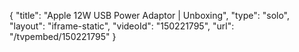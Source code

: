 {
    "title": "Apple 12W USB Power Adaptor | Unboxing",
    "type": "solo",
    "layout": "iframe-static",
    "videoId": "150221795",
    "url": "\/tvpembed\/150221795"
}